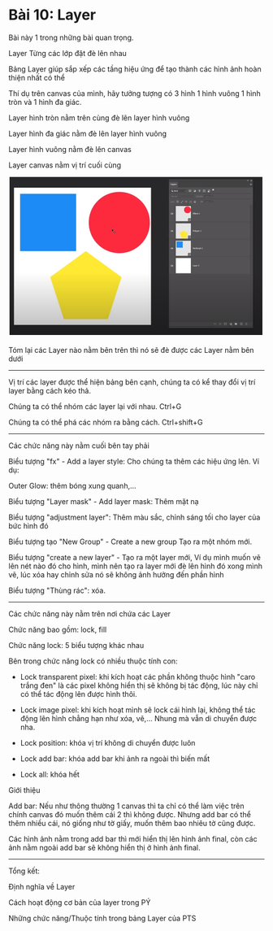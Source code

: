 # Bài 10: Layer

Bài này 1 trong những bài quan trọng.

Layer Từng các lớp đặt đè lên nhau

Bảng Layer giúp sắp xếp các tầng hiệu ứng để tạo thành các hình ảnh hoàn thiện nhất có thể

Thí dụ trên canvas của mình, hãy tưởng tượng có 3 hình 1 hình vuông 1 hình tròn và 1 hình đa giác.

Layer hình tròn nằm trên cùng đè lên layer hình vuông

Layer hình đa giác nằm đè lên layer hình vuông 

Layer hình vuông nằm đè lên canvas 

Layer canvas nằm vị trí cuối cùng


![Color](img/Layer.png)

Tóm lại các Layer nào nằm bên trên thì nó sẽ đè được các Layer nằm bên dưới

---

Vị trí các layer được thể hiện bảng bên cạnh, chúng ta có kể thay đổi vị trí layer bằng cách kéo thả.

Chúng ta có thể nhóm các layer lại với nhau. Ctrl+G

Chúng ta có thể phá các nhóm ra bằng cách. Ctrl+shift+G

---
Các chức năng này nằm cuối bên tay phải

Biểu tượng "fx" - Add a layer style: Cho chúng ta thêm các hiệu ứng lên. Ví dụ:

Outer Glow: thêm bóng xung quanh,...


Biểu tượng "Layer mask" - Add layer mask: Thêm mặt nạ

Biểu tượng "adjustment layer": Thêm màu sắc, chỉnh sáng tối cho layer của bức hình đó

Biểu tượng tạo "New Group" - Create a new group Tạo ra một nhóm mới.

Biểu tượng "create a new layer" - Tạo ra một layer mới, Ví dụ mình muốn vẽ lên nét nào đó cho hình, mình nên tạo ra layer mới đè lên hình đó xong mình vẽ, lúc xóa hay chỉnh sửa nó sẽ không ảnh hưởng đến phần hình

Biểu tượng "Thùng rác": xóa.

---
Các chức năng này nằm trên nơi chứa các Layer

Chức năng bao gồm: lock, fill

Chức năng lock: 5 biểu tượng khác nhau

Bên trong chức năng lock có nhiều thuộc tính con:
- Lock transparent pixel: khi kích hoạt các phần không thuộc hình "caro trắng đen" là các pixel không hiển thị sẽ không bị tác động, lúc này chỉ có thể tác động lên được hình thôi.

- Lock image pixel: khi kích hoạt mình sẽ lock cái hình lại, không thể tác động lên hình chẳng hạn như xóa, vẽ,... Nhung mà vẫn di chuyển được nha.

- Lock position: khóa vị trí không di chuyển được luôn

- Lock add bar: khóa add bar khi ảnh ra ngoài thì biến mất

- Lock all: khóa hết

Giới thiệu 

Add bar: Nếu như thông thường 1 canvas thì ta chỉ có thể làm việc trên chính canvas đó muốn thêm cái 2 thì không được. Nhưng add bar có thể thêm nhiều cái, nó giống như tờ giấy, muốn thêm bao nhiêu tờ cũng được.

Các hình ảnh nằm trong add bar thì mới hiển thị lên hình ảnh final, còn các ảnh nằm ngoài add bar sẽ không hiển thị ở hình ảnh final.




---
Tổng kết:

Định nghĩa về Layer

Cách hoạt động cơ bản của layer trong PÝ

Những chức năng/Thuộc tính trong bảng Layer của PTS